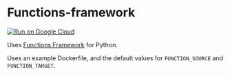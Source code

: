 # Functions-framework

[![Run on Google Cloud](https://deploy.cloud.run/button.svg)](https://deploy.cloud.run)

Uses [Functions Framework](https://github.com/GoogleCloudPlatform/functions-framework-python) for Python.

Uses an example Dockerfile, and the default values for `FUNCTION_SOURCE` and `FUNCTION_TARGET`.
